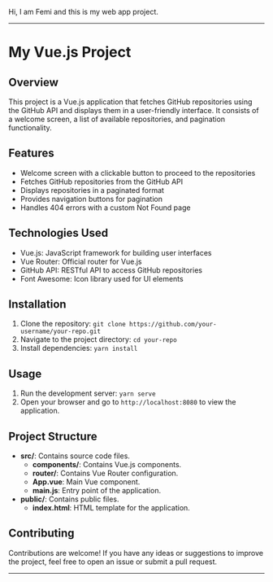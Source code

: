 Hi, I am Femi and this is my web app project.

---

# My Vue.js Project

## Overview
This project is a Vue.js application that fetches GitHub repositories using the GitHub API and displays them in a user-friendly interface. It consists of a welcome screen, a list of available repositories, and pagination functionality.

## Features
- Welcome screen with a clickable button to proceed to the repositories
- Fetches GitHub repositories from the GitHub API
- Displays repositories in a paginated format
- Provides navigation buttons for pagination
- Handles 404 errors with a custom Not Found page

## Technologies Used
- Vue.js: JavaScript framework for building user interfaces
- Vue Router: Official router for Vue.js
- GitHub API: RESTful API to access GitHub repositories
- Font Awesome: Icon library used for UI elements

## Installation
1. Clone the repository:
   `git clone https://github.com/your-username/your-repo.git`
2. Navigate to the project directory:
   `cd your-repo`
3. Install dependencies:
   `yarn install`

## Usage
1. Run the development server:
   `yarn serve`
2. Open your browser and go to `http://localhost:8080` to view the application.

## Project Structure
- **src/**: Contains source code files.
  - **components/**: Contains Vue.js components.
  - **router/**: Contains Vue Router configuration.
  - **App.vue**: Main Vue component.
  - **main.js**: Entry point of the application.
- **public/**: Contains public files.
  - **index.html**: HTML template for the application.

## Contributing
Contributions are welcome! If you have any ideas or suggestions to improve the project, feel free to open an issue or submit a pull request.

---

